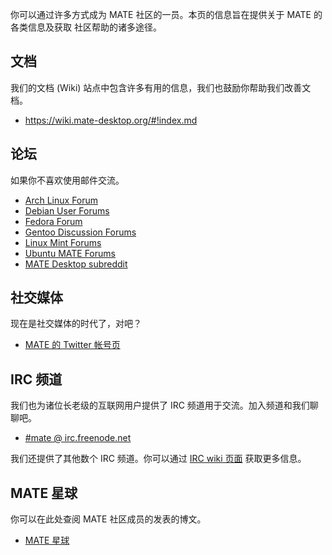 <!--
.. link:
.. description:
.. tags: Forums,Wiki,IRC,Planet,论坛,文档,群组,博客,动态
.. date: 2011-12-05 07:14:07
.. title: 社区
.. slug: community
-->

你可以通过许多方式成为 MATE 社区的一员。本页的信息旨在提供关于 MATE 的各类信息及获取
社区帮助的诸多途径。

## 文档

我们的文档 (Wiki) 站点中包含许多有用的信息，我们也鼓励你帮助我们改善文档。

  * <https://wiki.mate-desktop.org/#!index.md>

## 论坛

如果你不喜欢使用邮件交流。

  * [Arch Linux Forum](https://bbs.archlinux.org/)
  * [Debian User Forums](http://forums.debian.net/)
  * [Fedora Forum](https://fedoraforum.org/)
  * [Gentoo Discussion Forums](https://forums.gentoo.org/)
  * [Linux Mint Forums](https://forums.linuxmint.com/)
  * [Ubuntu MATE Forums](https://ubuntu-mate.community)
  * [MATE Desktop subreddit](https://www.reddit.com/r/MATEDesktop)

## 社交媒体

现在是社交媒体的时代了，对吧？

  * [MATE 的 Twitter 帐号页](https://twitter.com/mate_desktop)

## IRC 频道

我们也为诸位长老级的互联网用户提供了 IRC 频道用于交流。加入频道和我们聊聊吧。

  * [#mate @ irc.freenode.net](https://webchat.freenode.net/?channels=#mate)

我们还提供了其他数个 IRC 频道。你可以通过 [IRC wiki 页面](https://wiki.mate-desktop.org/#!pages/irc.md) 获取更多信息。

## MATE 星球

你可以在此处查阅 MATE 社区成员的发表的博文。

  * [MATE 星球](https://planet.mate-desktop.org)
